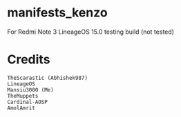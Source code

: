 # manifests_kenzo
For Redmi Note 3 LineageOS 15.0 testing build (not tested) 

# Credits
```
TheScarastic (Abhishek987)
LineageOS
Mansiu3000 (Me)
TheMuppets
Cardinal-AOSP
AmolAmrit
```
